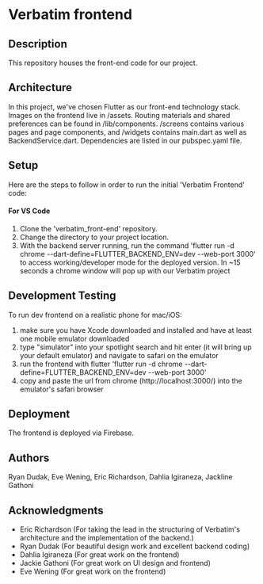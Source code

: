 # Verbatim frontend

## Description

This repository houses the front-end code for our project.

## Architecture

In this project, we've chosen Flutter as our front-end technology stack. Images on the frontend live in /assets. Routing materials and shared preferences can be found in /lib/components. /screens contains various pages and page components, and /widgets contains main.dart as well as BackendService.dart. Dependencies are listed in our pubspec.yaml file. 

## Setup

Here are the steps to follow in order to run the initial 'Verbatim Frontend' code:

#### For VS Code

1. Clone the 'verbatim_front-end' repository.
2. Change the directory to your project location.
3. With the backend server running, run the command 'flutter run -d chrome --dart-define=FLUTTER_BACKEND_ENV=dev --web-port 3000' to access working/developer mode for the deployed version. In ~15 seconds a chrome window will pop up with our Verbatim project

## Development Testing 
To run dev frontend on a realistic phone for mac/iOS:
1. make sure you have Xcode downloaded and installed and have at least one mobile emulator downloaded
2. type "simulator" into your spotlight search and hit enter (it will bring up your default emulator) and navigate to safari on the emulator
3. run the frontend with flutter 'flutter run -d chrome --dart-define=FLUTTER_BACKEND_ENV=dev --web-port 3000'
4. copy and paste the url from chrome (http://localhost:3000/) into the emulator's safari browser

## Deployment

The frontend is deployed via Firebase.

## Authors

Ryan Dudak, Eve Wening, Eric Richardson, Dahlia Igiraneza, Jackline Gathoni

## Acknowledgments

- Eric Richardson (For taking the lead in the structuring of Verbatim's architecture and the implementation of the backend.)
- Ryan Dudak (For beautiful design work and excellent backend coding)
- Dahlia Igiraneza (For great work on the frontend)
- Jackie Gathoni (For great work on UI design and frontend)
- Eve Wening (For great work on the frontend) 
